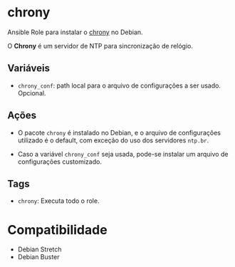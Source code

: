 # chrony

Ansible Role para instalar o [chrony](https://chrony.tuxfamily.org/) no Debian.

O **Chrony** é um servidor de NTP para sincronização de relógio.

## Variáveis

- `chrony_conf`: path local para o arquivo de configurações a ser usado.
  Opcional.

## Ações

- O pacote `chrony` é instalado no Debian, e o arquivo de configurações
  utilizado é o default, com exceção do uso dos servidores `ntp.br`.

- Caso a variável `chrony_conf` seja usada, pode-se instalar um arquivo de
  configurações customizado.

## Tags

- `chrony`: Executa todo o role.

# Compatibilidade

- Debian Stretch
- Debian Buster
